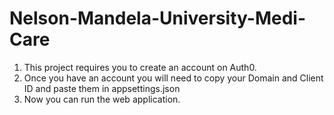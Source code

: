 # Nelson-Mandela-University-Medi-Care

1.  This project requires you to create an account on Auth0. 
2.  Once you have an account you will need to copy your Domain and Client ID and paste them in appsettings.json
3.  Now you can run the web application.
